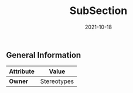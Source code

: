 ﻿---
title: SubSection
toc: false
type: specs
date: "2021-10-18"
draft: false
specification: VEC
version: 1.2.1
documentType: "Recommendation"
elementType: Class
classes:
  - SubSection
menu_name: vec-1.2.1
---


## General Information

| Attribute               | Value |
|-------------------------|-------|
| **Owner**               | Stereotypes |
